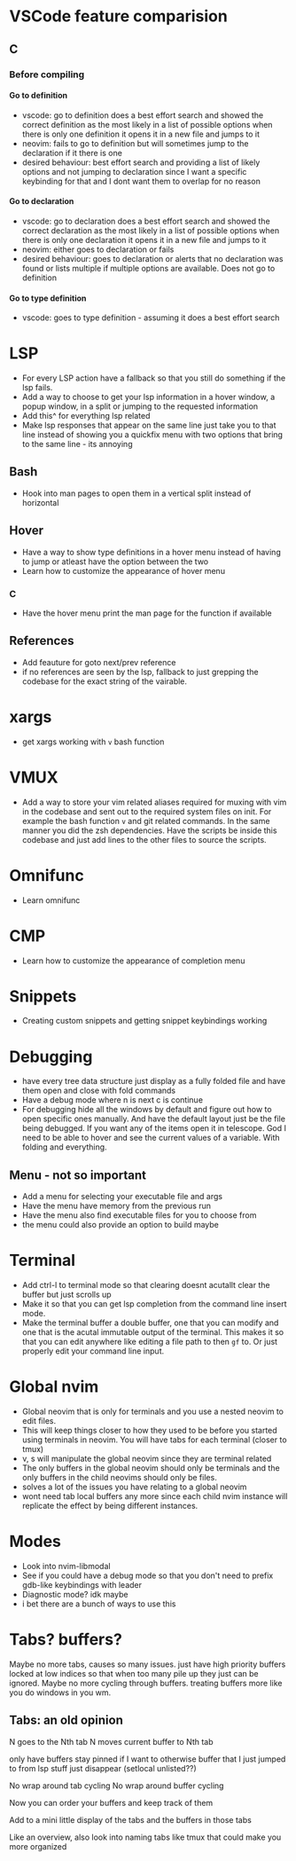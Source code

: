 # VSCode feature comparision
## C
### Before compiling
#### Go to definition
- vscode: go to definition does a best effort search and showed the correct
  definition as the most likely in a list of possible options when there is
  only one definition it opens it in a new file and jumps to it
- neovim: fails to go to definition but will sometimes jump to the declaration
  if it there is one
- desired behaviour: best effort search and providing a list of likely options
  and not jumping to declaration since I want a specific keybinding for that
  and I dont want them to overlap for no reason
#### Go to declaration
- vscode: go to declaration does a best effort search and showed the correct
  declaration as the most likely in a list of possible options when there is
  only one declaration it opens it in a new file and jumps to it
- neovim: either goes to declaration or fails
- desired behaviour: goes to declaration or alerts that no declaration was
  found or lists multiple if multiple options are available. Does not go to
  definition
#### Go to type definition
- vscode: goes to type definition - assuming it does a best effort search

# LSP
- For every LSP action have a fallback so that you still do something if the
  lsp fails.
- Add a way to choose to get your lsp information in a hover window, a popup
  window, in a split or jumping to the requested information
- Add this^ for everything lsp related
- Make lsp responses that appear on the same line just take you to that line
  instead of showing you a quickfix menu with two options that bring to the
  same line - its annoying
## Bash
- Hook into <C-k> man pages to open them in a vertical split instead of
  horizontal
## Hover
- Have a way to show type definitions in a hover menu instead of having to jump
  or atleast have the option between the two
- Learn how to customize the appearance of hover menu
### C
- Have the hover menu print the man page for the function if available
## References
- Add feauture for goto next/prev reference
- if no references are seen by the lsp, fallback to just grepping the codebase
  for the exact string of the vairable.

# xargs
- get xargs working with `v` bash function

# VMUX
- Add a way to store your vim related aliases required for muxing with vim in
  the codebase and sent out to the required system files on init. For example
  the bash function `v` and git related commands. In the same manner you did
  the zsh dependencies. Have the scripts be inside this codebase and just add
  lines to the other files to source the scripts.

# Omnifunc
- Learn omnifunc

# CMP
- Learn how to customize the appearance of completion menu

# Snippets
- Creating custom snippets and getting snippet keybindings working

# Debugging
- have every tree data structure just display as a fully folded file and have
  them open and close with fold commands
- Have a debug mode where n is next c is continue
- For debugging hide all the windows by default and figure out how to open
  specific ones manually.
  And have the default layout just be the file being debugged.
  If you want any of the items open it in telescope.
  God I need to be able to hover and see the current values of a variable.
  With folding and everything.
## Menu - not so important
- Add a menu for selecting your executable file and args
- Have the menu have memory from the previous run
- Have the menu also find executable files for you to choose from
- the menu could also provide an option to build maybe

# Terminal
- Add ctrl-l to terminal mode so that clearing doesnt acutallt clear the buffer
  but just scrolls up
- Make it so that you can get lsp completion from the command line insert mode.
- Make the terminal buffer a double buffer, one that you can modify and one
  that is the acutal immutable output of the terminal. This makes it so that
  you can edit anywhere like editing a file path to then `gf` to. Or just
  properly edit your command line input.
# Global nvim
- Global neovim that is only for terminals and you use a nested neovim to edit
  files.
- This will keep things closer to how they used to be before you started using
  terminals in neovim. You will have tabs for each terminal (closer to tmux)
- <C-b>v, <C-b>s will manipulate the global neovim since they are terminal
  related
- The only buffers in the global neovim should only be terminals and the only
  buffers in the child neovims should only be files.
- solves a lot of the issues you have relating to a global neovim
- wont need tab local buffers any more since each child nvim instance will
  replicate the effect by being different instances.

# Modes
- Look into nvim-libmodal
- See if you could have a debug mode so that you don't need to prefix gdb-like
  keybindings with leader
- Diagnostic mode? idk maybe
- i bet there are a bunch of ways to use this

# Tabs? buffers?

Maybe no more tabs, causes so many issues. just have high priority buffers
locked at low indices so that when too many pile up they just can be ignored.
Maybe no more cycling through buffers. treating buffers more like you do
windows in you wm.

## Tabs: an old opinion
<C-w>N goes to the Nth tab 
<C-W>N moves current buffer to Nth tab

only have buffers stay pinned if I want to otherwise buffer that I just jumped
to from lsp stuff just disappear (setlocal unlisted??)

No wrap around tab cycling
No wrap around buffer cycling

Now you can order your buffers and keep track of them

Add to <C-g> a mini little display of the tabs and the buffers in those tabs

Like an overview, also look into naming tabs like tmux that could make you more
organized


